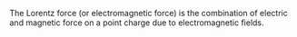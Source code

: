 ---
---

The Lorentz force (or electromagnetic force) is the combination of electric and magnetic force on a point charge due to electromagnetic fields. 


